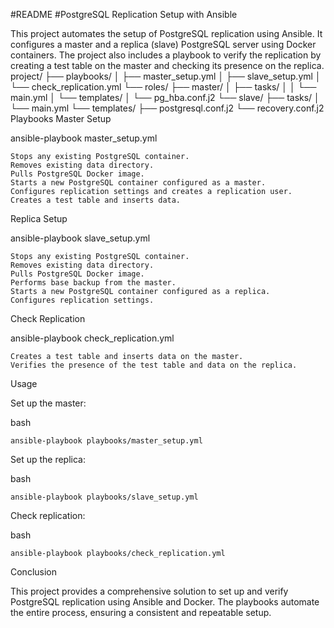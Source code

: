 #README
#PostgreSQL Replication Setup with Ansible

This project automates the setup of PostgreSQL replication using Ansible. It configures a master and a replica (slave) PostgreSQL server using Docker containers. The project also includes a playbook to verify the replication by creating a test table on the master and checking its presence on the replica.
project/
├── playbooks/
│   ├── master_setup.yml
│   ├── slave_setup.yml
│   └── check_replication.yml
└── roles/
    ├── master/
    │   ├── tasks/
    │   │   └── main.yml
    │   └── templates/
    │       └── pg_hba.conf.j2
    └── slave/
        ├── tasks/
        │   └── main.yml
        └── templates/
            ├── postgresql.conf.j2
            └── recovery.conf.j2
Playbooks
Master Setup

ansible-playbook master_setup.yml

    Stops any existing PostgreSQL container.
    Removes existing data directory.
    Pulls PostgreSQL Docker image.
    Starts a new PostgreSQL container configured as a master.
    Configures replication settings and creates a replication user.
    Creates a test table and inserts data.

Replica Setup

ansible-playbook slave_setup.yml

    Stops any existing PostgreSQL container.
    Removes existing data directory.
    Pulls PostgreSQL Docker image.
    Performs base backup from the master.
    Starts a new PostgreSQL container configured as a replica.
    Configures replication settings.

Check Replication

ansible-playbook check_replication.yml

    Creates a test table and inserts data on the master.
    Verifies the presence of the test table and data on the replica.

Usage

Set up the master:

bash

    ansible-playbook playbooks/master_setup.yml

Set up the replica:

bash

    ansible-playbook playbooks/slave_setup.yml

Check replication:

bash

    ansible-playbook playbooks/check_replication.yml

Conclusion

This project provides a comprehensive solution to set up and verify PostgreSQL replication using Ansible and Docker. The playbooks automate the entire process, ensuring a consistent and repeatable setup.
